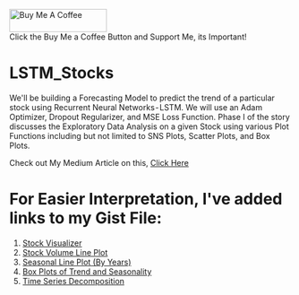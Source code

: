 <a href="https://www.buymeacoffee.com/therealnavzz" target="_blank"><img src="https://cdn.buymeacoffee.com/buttons/default-orange.png" alt="Buy Me A Coffee" height="41" width="174"></a><br/>
Click the Buy Me a Coffee Button and Support Me, its Important!
# LSTM_Stocks
We'll be building a Forecasting Model to predict the trend of a particular stock using Recurrent Neural Networks - LSTM. We will use an Adam Optimizer, Dropout Regularizer, and MSE Loss Function. Phase I of the story discusses the Exploratory Data Analysis on a given Stock using various Plot Functions including but not limited to SNS Plots, Scatter Plots, and Box Plots.

Check out My Medium Article on this, [Click Here](https://therealnavzz.medium.com/stock-price-prediction-using-long-short-term-memory-networks-lstms-approach-i-aeaf60c0fd0b)

# For Easier Interpretation, I've added links to my Gist File:
1) [Stock Visualizer](https://gist.github.com/therealnaveenkamal/4e6f5817a4731abedb1a5529d2645cfb)
2) [Stock Volume Line Plot](https://gist.github.com/therealnaveenkamal/a798a177447a1c99d80519ed7b9e7ab5)
3) [Seasonal Line Plot (By Years)](https://gist.github.com/therealnaveenkamal/bc46d23f3629759484b6150d90832608)
4) [Box Plots of Trend and Seasonality](https://gist.github.com/therealnaveenkamal/4c4a049f2b533f17f06ef92c22e06e40)
5) [Time Series Decomposition](https://gist.github.com/therealnaveenkamal/7b4da00cd290f95f799cb07b0c49ef5c)
